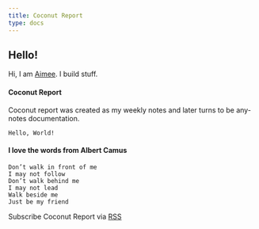 ```yaml
---
title: Coconut Report
type: docs
---
```



## Hello!

Hi, I am [Aimee](about/aimee). I build stuff.

#### Coconut Report

Coconut report was created as my weekly notes and later turns to be any-notes documentation.




    Hello, World!




#### I love the words from Albert Camus

    Don’t walk in front of me
    I may not follow
    Don’t walk behind me
    I may not lead
    Walk beside me
    Just be my friend


Subscribe Coconut Report via [RSS](/index.xml)
